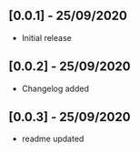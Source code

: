 ## [0.0.1] - 25/09/2020

* Initial release

## [0.0.2] - 25/09/2020

* Changelog added

## [0.0.3] - 25/09/2020

* readme updated